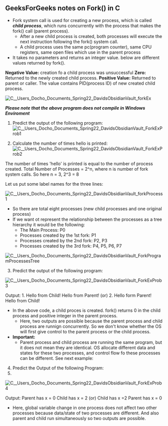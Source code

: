## GeeksForGeeks notes on Fork() in C
- Fork system call is used for creating a new process, which is called ***child process***, which runs concurrently with the process that makes the fork() call (parent process).
	- After a new child process is created, both processes will execute the next instruction following the fork() system call.
	- A child process uses the same pc(program counter), same CPU registers, same open files which use in the parent process
- It takes no parameters and returns an integer value. below are different values returned by fork().

**Negative Value:** creation fo a child process was unsuccessful
**Zero:** Returned to the newly created child process.
**Positive Value:** Returned to parent or caller. The value contains PID(process ID) of new created child process.

![C__Users_Docho_Documents_Spring22_DavidsObsidianVault_forkEx](https://user-images.githubusercontent.com/47507543/150599191-8bbd7555-8283-4031-bb5c-7d935920ec66.png)

***Please note that the above program does not compile in Windows Enviroment***

1. Predict the output of the following program:![C__Users_Docho_Documents_Spring22_DavidsObsidianVault_ForkExProb1](https://user-images.githubusercontent.com/47507543/150599242-3cbbe05b-7b1c-4c8b-8562-1e6942278f71.png)

2. Calculate the number of times hello is printed:![C__Users_Docho_Documents_Spring22_DavidsObsidianVault_ForkExProb2](https://user-images.githubusercontent.com/47507543/150599272-6b236aef-57bc-4377-b47a-259c02fec9d8.png)

The number of times 'hello' is printed is equal to the number of process created. Total Number of Processes = 2^n, where n is number of fork system calls. So here n = 3, 2^3 = 8

Let us put some label names for the three lines:

![C__Users_Docho_Documents_Spring22_DavidsObsidianVault_forkProcess1](https://user-images.githubusercontent.com/47507543/150599290-b4182438-c0df-4e08-84c8-8282c4e45367.png)

- So there are total eight processes (new child processes and one original process)
- If we want ot represent the relationship between the processes as a tree hierarchy it would be the following:
	- The Main Process: P0
	- Processes created by the 1st fork: P1
	- Processes created by the 2nd fork: P2, P3
	- Processes created by the 3rd fork: P4, P5, P6, P7

![C__Users_Docho_Documents_Spring22_DavidsObsidianVault_ForkProgramProcessesTree](https://user-images.githubusercontent.com/47507543/150599488-b46d8484-39c2-4bb0-bd11-59ad2cfb3d1c.png)

3. Predict the output of the following program:

![C__Users_Docho_Documents_Spring22_DavidsObsidianVault_ForkExProb3](https://user-images.githubusercontent.com/47507543/150599566-55dc4e9d-6122-4338-827b-b37ce8ffe921.png)

Output:
1.
Hello from Child!
Hello from Parent!
	(or)
2.
Hello form Parent!
Hello from Child!

- In the above code, a child proces is created. fork() returns 0 in the child process and positive integer in the parent process.
	- Here, two outputs are possible because the parent process and child process are runnign concurrently. So we don't know whether the OS will first give control to the parent process or the child process.
- **Important:**
	- Parent process and child process  are running the same program, but it does not mean they are identical. OS allocate different data and states for these two processes, and control flow fo these processes can be different. See next example:

4. Predict the Output of the following Program:
5. 
![C__Users_Docho_Documents_Spring22_DavidsObsidianVault_ForkExProb4](https://user-images.githubusercontent.com/47507543/150599676-8252bb88-f639-45b9-936d-da484f4359e4.png)

Output:
Parent has x = 0
Child has x = 2
	(or)
Child has x =2
Parent has x = 0

- Here, global variable change in one process does not affect two other processes because data/state of two processes are different. And also parent and child run simultaneously so two outputs are possible.

